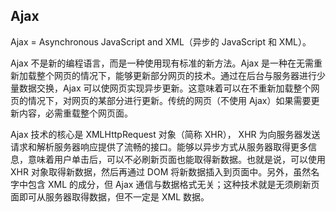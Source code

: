 ## Ajax ##

Ajax = Asynchronous JavaScript and XML（异步的 JavaScript 和 XML）。

Ajax 不是新的编程语言，而是一种使用现有标准的新方法。Ajax 是一种在无需重新加载整个网页的情况下，能够更新部分网页的技术。通过在后台与服务器进行少量数据交换，Ajax 可以使网页实现异步更新。这意味着可以在不重新加载整个网页的情况下，对网页的某部分进行更新。传统的网页（不使用 Ajax）如果需要更新内容，必需重载整个网页面。

Ajax 技术的核心是 XMLHttpRequest 对象（简称 XHR）， XHR 为向服务器发送请求和解析服务器响应提供了流畅的接口。能够以异步方式从服务器取得更多信息，意味着用户单击后，可以不必刷新页面也能取得新数据。也就是说，可以使用 XHR 对象取得新数据，然后再通过 DOM 将新数据插入到页面中。另外，虽然名字中包含 XML 的成分，但 Ajax 通信与数据格式无关；这种技术就是无须刷新页面即可从服务器取得数据，但不一定是 XML 数据。